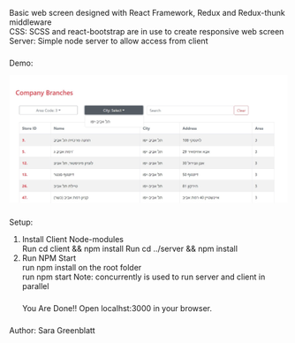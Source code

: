 Basic web screen designed with React Framework, Redux and Redux-thunk middleware  
CSS: SCSS and react-bootstrap are in use to create responsive web screen  
Server: Simple node server to allow access from client
###

Demo:

![Screen View](./client/public/screen-view.jpg)

###
Setup:
1. Install Client Node-modules      
Run cd client && npm install
Run cd ../server && npm install
2. Run NPM Start  
run npm install on the root folder  
run npm start
Note: concurrently is used to run server and client in parallel
   ###
   You Are Done!! Open localhst:3000 in your browser.  
###
###
Author: Sara Greenblatt

